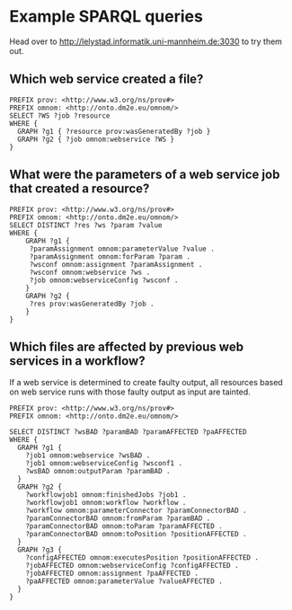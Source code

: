# Example SPARQL queries

Head over to http://lelystad.informatik.uni-mannheim.de:3030 to try them out.

## Which web service created a file?
```
PREFIX prov: <http://www.w3.org/ns/prov#>
PREFIX omnom: <http://onto.dm2e.eu/omnom/>
SELECT ?WS ?job ?resource
WHERE {
  GRAPH ?g1 { ?resource prov:wasGeneratedBy ?job }
  GRAPH ?g2 { ?job omnom:webservice ?WS }
}
```

## What were the parameters of a web service job that created a resource?
```
PREFIX prov: <http://www.w3.org/ns/prov#>
PREFIX omnom: <http://onto.dm2e.eu/omnom/>
SELECT DISTINCT ?res ?ws ?param ?value 
WHERE {
    GRAPH ?g1 {
     ?paramAssignment omnom:parameterValue ?value .
     ?paramAssignment omnom:forParam ?param .
     ?wsconf omnom:assignment ?paramAssignment .
     ?wsconf omnom:webservice ?ws .
     ?job omnom:webserviceConfig ?wsconf .
    }
    GRAPH ?g2 {
     ?res prov:wasGeneratedBy ?job .
    }
}
```

## Which files are affected by previous web services in a workflow?

If a web service is determined to create faulty output, all resources based on
web service runs with those faulty output as input are tainted.

```
PREFIX prov: <http://www.w3.org/ns/prov#>
PREFIX omnom: <http://onto.dm2e.eu/omnom/>

SELECT DISTINCT ?wsBAD ?paramBAD ?paramAFFECTED ?paAFFECTED
WHERE {
  GRAPH ?g1 {
    ?job1 omnom:webservice ?wsBAD .
    ?job1 omnom:webserviceConfig ?wsconf1 .
    ?wsBAD omnom:outputParam ?paramBAD .
  }
  GRAPH ?g2 {
    ?workflowjob1 omnom:finishedJobs ?job1 .
    ?workflowjob1 omnom:workflow ?workflow .
    ?workflow omnom:parameterConnector ?paramConnectorBAD .
    ?paramConnectorBAD omnom:fromParam ?paramBAD .
    ?paramConnectorBAD omnom:toParam ?paramAFFECTED .
    ?paramConnectorBAD omnom:toPosition ?positionAFFECTED .
  }
  GRAPH ?g3 {
    ?configAFFECTED omnom:executesPosition ?positionAFFECTED .
    ?jobAFFECTED omnom:webserviceConfig ?configAFFECTED .
    ?jobAFFECTED omnom:assignment ?paAFFECTED .
    ?paAFFECTED omnom:parameterValue ?valueAFFECTED .
  }
}
```
